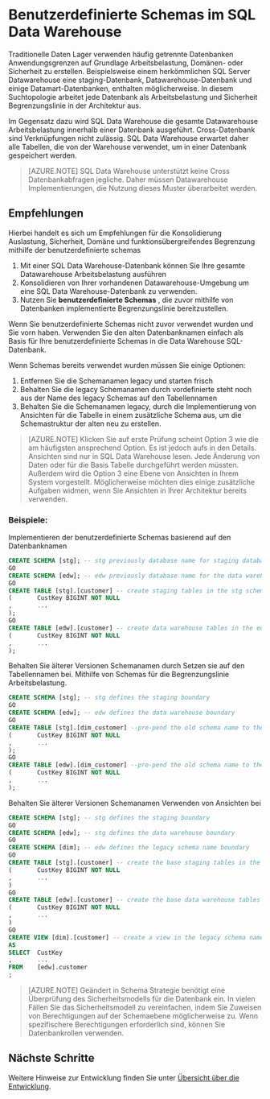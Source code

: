<properties
   pageTitle="Benutzerdefinierte Schemas im SQL Data Warehouse | Microsoft Azure"
   description="Tipps für die Verwendung von Schemas Transact-SQL Azure SQL-Data Warehouse für die Entwicklung von Lösungen."
   services="sql-data-warehouse"
   documentationCenter="NA"
   authors="jrowlandjones"
   manager="barbkess"
   editor=""/>

<tags
   ms.service="sql-data-warehouse"
   ms.devlang="NA"
   ms.topic="article"
   ms.tgt_pltfrm="NA"
   ms.workload="data-services"
   ms.date="06/14/2016"
   ms.author="jrj;barbkess;sonyama"/>

# <a name="user-defined-schemas-in-sql-data-warehouse"></a>Benutzerdefinierte Schemas im SQL Data Warehouse

Traditionelle Daten Lager verwenden häufig getrennte Datenbanken Anwendungsgrenzen auf Grundlage Arbeitsbelastung, Domänen- oder Sicherheit zu erstellen. Beispielsweise einem herkömmlichen SQL Server Datawarehouse eine staging-Datenbank, Datawarehouse-Datenbank und einige Datamart-Datenbanken, enthalten möglicherweise. In diesem Suchtopologie arbeitet jede Datenbank als Arbeitsbelastung und Sicherheit Begrenzungslinie in der Architektur aus.

Im Gegensatz dazu wird SQL Data Warehouse die gesamte Datawarehouse Arbeitsbelastung innerhalb einer Datenbank ausgeführt. Cross-Datenbank sind Verknüpfungen nicht zulässig. SQL Data Warehouse erwartet daher alle Tabellen, die von der Warehouse verwendet, um in einer Datenbank gespeichert werden.

> [AZURE.NOTE] SQL Data Warehouse unterstützt keine Cross Datenbankabfragen jegliche. Daher müssen Datawarehouse Implementierungen, die Nutzung dieses Muster überarbeitet werden.

## <a name="recommendations"></a>Empfehlungen

Hierbei handelt es sich um Empfehlungen für die Konsolidierung Auslastung, Sicherheit, Domäne und funktionsübergreifendes Begrenzung mithilfe der benutzerdefinierte schemas

1. Mit einer SQL Data Warehouse-Datenbank können Sie Ihre gesamte Datawarehouse Arbeitsbelastung ausführen
2. Konsolidieren von Ihrer vorhandenen Datawarehouse-Umgebung um eine SQL Data Warehouse-Datenbank zu verwenden.
3. Nutzen Sie **benutzerdefinierte Schemas** , die zuvor mithilfe von Datenbanken implementierte Begrenzungslinie bereitzustellen.

Wenn Sie benutzerdefinierte Schemas nicht zuvor verwendet wurden und Sie vorn haben. Verwenden Sie den alten Datenbanknamen einfach als Basis für Ihre benutzerdefinierte Schemas in die Data Warehouse SQL-Datenbank.

Wenn Schemas bereits verwendet wurden müssen Sie einige Optionen:

1. Entfernen Sie die Schemanamen legacy und starten frisch
2. Behalten Sie die legacy Schemanamen durch vordefinierte steht noch aus der Name des legacy Schemas auf den Tabellennamen
3. Behalten Sie die Schemanamen legacy, durch die Implementierung von Ansichten für die Tabelle in einem zusätzliche Schema aus, um die Schemastruktur der alten neu zu erstellen.

> [AZURE.NOTE] Klicken Sie auf erste Prüfung scheint Option 3 wie die am häufigsten ansprechend Option. Es ist jedoch aufs in den Details. Ansichten sind nur in SQL Data Warehouse lesen. Jede Änderung von Daten oder für die Basis Tabelle durchgeführt werden müssten. Außerdem wird die Option 3 eine Ebene von Ansichten in Ihrem System vorgestellt. Möglicherweise möchten dies einige zusätzliche Aufgaben widmen, wenn Sie Ansichten in Ihrer Architektur bereits verwenden.


### <a name="examples"></a>Beispiele:

Implementieren der benutzerdefinierte Schemas basierend auf den Datenbanknamen

```sql
CREATE SCHEMA [stg]; -- stg previously database name for staging database
GO
CREATE SCHEMA [edw]; -- edw previously database name for the data warehouse
GO
CREATE TABLE [stg].[customer] -- create staging tables in the stg schema
(       CustKey BIGINT NOT NULL
,       ...
);
GO
CREATE TABLE [edw].[customer] -- create data warehouse tables in the edw schema
(       CustKey BIGINT NOT NULL
,       ...
);
```

Behalten Sie älterer Versionen Schemanamen durch Setzen sie auf den Tabellennamen bei. Mithilfe von Schemas für die Begrenzungslinie Arbeitsbelastung.

```sql
CREATE SCHEMA [stg]; -- stg defines the staging boundary
GO
CREATE SCHEMA [edw]; -- edw defines the data warehouse boundary
GO
CREATE TABLE [stg].[dim_customer] --pre-pend the old schema name to the table and create in the staging boundary
(       CustKey BIGINT NOT NULL
,       ...
);
GO
CREATE TABLE [edw].[dim_customer] --pre-pend the old schema name to the table and create in the data warehouse boundary
(       CustKey BIGINT NOT NULL
,       ...
);
```

Behalten Sie älterer Versionen Schemanamen Verwenden von Ansichten bei

```sql
CREATE SCHEMA [stg]; -- stg defines the staging boundary
GO
CREATE SCHEMA [edw]; -- stg defines the data warehouse boundary
GO
CREATE SCHEMA [dim]; -- edw defines the legacy schema name boundary
GO
CREATE TABLE [stg].[customer] -- create the base staging tables in the staging boundary
(       CustKey BIGINT NOT NULL
,       ...
)
GO
CREATE TABLE [edw].[customer] -- create the base data warehouse tables in the data warehouse boundary
(       CustKey BIGINT NOT NULL
,       ...
)
GO
CREATE VIEW [dim].[customer] -- create a view in the legacy schema name boundary for presentation consistency purposes only
AS
SELECT  CustKey
,       ...
FROM    [edw].customer
;
```

> [AZURE.NOTE] Geändert in Schema Strategie benötigt eine Überprüfung des Sicherheitsmodells für die Datenbank ein. In vielen Fällen Sie das Sicherheitsmodell zu vereinfachen, indem Sie Zuweisen von Berechtigungen auf der Schemaebene möglicherweise zu. Wenn spezifischere Berechtigungen erforderlich sind, können Sie Datenbankrollen verwenden.

## <a name="next-steps"></a>Nächste Schritte
Weitere Hinweise zur Entwicklung finden Sie unter [Übersicht über die Entwicklung][].

<!--Image references-->

<!--Article references-->
[Übersicht über die Entwicklung]: sql-data-warehouse-overview-develop.md

<!--MSDN references-->

<!--Other Web references-->
